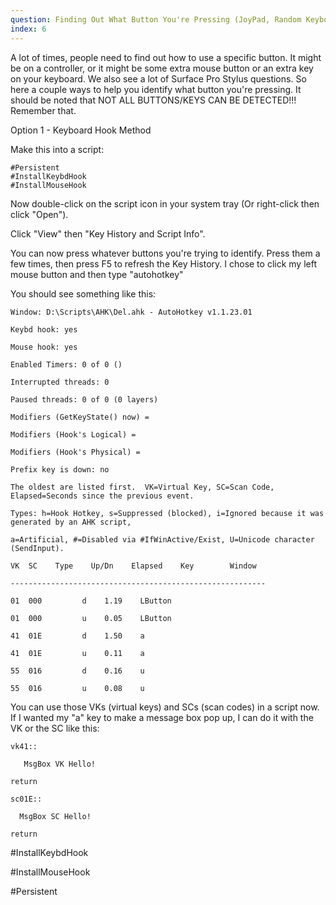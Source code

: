 ```yaml
---
question: Finding Out What Button You're Pressing (JoyPad, Random Keyboard Keys, Surface Pro Stylus, etc...)
index: 6
---
```


A lot of times, people need to find out how to use a specific button. It might be on a controller, or it might be some extra mouse button or an extra key on your keyboard. We also see a lot of Surface Pro Stylus questions. So here a couple ways to help you identify what button you're pressing.
It should be noted that NOT ALL BUTTONS/KEYS CAN BE DETECTED!!! Remember that.

Option 1 - Keyboard Hook Method

Make this into a script:

```
#Persistent 
#InstallKeybdHook 
#InstallMouseHook
```

Now double-click on the script icon in your system tray (Or right-click then click "Open").

Click "View" then "Key History and Script Info".

You can now press whatever buttons you're trying to identify. Press them a few times, then press F5 to refresh the Key History.
I chose to click my left mouse button and then type "autohotkey"

You should see something like this:

```
Window: D:\Scripts\AHK\Del.ahk - AutoHotkey v1.1.23.01

Keybd hook: yes

Mouse hook: yes

Enabled Timers: 0 of 0 ()

Interrupted threads: 0

Paused threads: 0 of 0 (0 layers)

Modifiers (GetKeyState() now) = 

Modifiers (Hook's Logical) = 

Modifiers (Hook's Physical) = 

Prefix key is down: no

The oldest are listed first.  VK=Virtual Key, SC=Scan Code, Elapsed=Seconds since the previous event. 

Types: h=Hook Hotkey, s=Suppressed (blocked), i=Ignored because it was generated by an AHK script,

a=Artificial, #=Disabled via #IfWinActive/Exist, U=Unicode character (SendInput).

VK  SC    Type    Up/Dn    Elapsed    Key        Window

---------------------------------------------------------

01  000         d    1.19    LButton            

01  000         u    0.05    LButton            

41  01E         d    1.50    a                  

41  01E         u    0.11    a                  

55  016         d    0.16    u                  

55  016         u    0.08    u                  
```



You can use those VKs (virtual keys) and SCs (scan codes) in a script now. If I wanted my "a" key to make a message box pop up, I can do it with the VK or the SC like this:

```
vk41::  

   MsgBox VK Hello! 

return
```

```
sc01E::   

  MsgBox SC Hello! 

return
```

#InstallKeybdHook

#InstallMouseHook

#Persistent